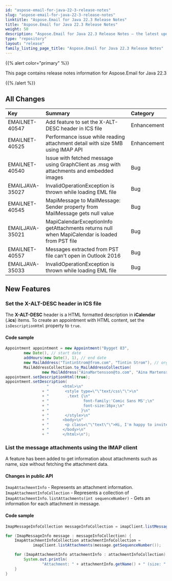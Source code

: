 ```yaml
---
id: "aspose-email-for-java-22-3-release-notes"
slug: "aspose-email-for-java-22-3-release-notes"
linktitle: "Aspose.Email for Java 22.3 Release Notes"
title: "Aspose.Email for Java 22.3 Release Notes"
weight: 50
description: "Aspose.Email for Java 22.3 Release Notes – the latest updates and fixes."
type: "repository"
layout: "release"
family_listing_page_title: "Aspose.Email for Java 22.3 Release Notes"
---
```


{{% alert color="primary" %}} 

This page contains release notes information for Aspose.Email for Java 22.3

{{% /alert %}} 
## **All Changes**

|**Key**|**Summary**|**Category**|
| :- | :- | :- |
|EMAILNET-40547|Add feature to set the X-ALT-DESC header in ICS file|Enhancement|
|EMAILNET-40525|Performance issue while reading attachment detail with size 5MB using IMAP API|Enhancement|
|EMAILNET-40540|Issue with fetched message using GraphClient as .msg with attachments and embedded images|Bug|
|EMAILJAVA-35027|InvalidOperationException is thrown while loading EML file|Bug|
|EMAILNET-40545|MapiMessage to MailMessage: Sender property from MailMessage gets null value|Bug|
|EMAILJAVA-35021|MapiCalendarExceptionInfo getAttachments returns null when MapiCalendar is loaded from PST file|Bug|
|EMAILNET-40557|Messages extracted from PST file can't open in Outlook 2016|Bug|
|EMAILJAVA-35033|InvalidOperationException is thrown while loading EML file|Bug|


## **New Features**



### **Set the X-ALT-DESC header in ICS file**

The **X-ALT-DESC** header is a HTML formatted description in **iCalendar** (**.ics**) items.
To create an appointment with HTML content, set the `isDescriptionHtml` property to `true`.

#### **Code sample**

```java
Appointment appointment = new Appointment("Bygget 83",
        new Date(), // start date
        addHours(new Date(), 1), // end date
        new MailAddress("TintinStrom@from.com", "Tintin Strom"), // organizer
        MailAddressCollection.to_MailAddressCollection(
                new MailAddress("AinaMartensson@to.com", "Aina Martensson"))); // attendee
appointment.setDescriptionHtml(true);
appointment.setDescription(
                  "      <html>\n"
                + "       <style type=\"\"text/css\"\">\n"
                + "        .text {\n"
                + "               font-family:'Comic Sans MS';\n"
                + "               font-size:16px;\n"
                + "              }\n"
                + "       </style>\n"
                + "      <body>\n"
                + "       <p class=\"\"text\"\">Hi, I'm happy to invite you to our party.</p>\n"
                + "      </body>\n"
                + "      </html>\n");
```


### **List the message attachments using the IMAP client**

A feature has been added to get information about attachments such as name, size without fetching the attachment data.

#### **Changes in public API**

`ImapAttachmentInfo` - Represents an attachment information.
`ImapAttachmentInfoCollection` - Represents a collection of `ImapAttachmentInfo`.
`listAttachments(int sequenceNumber)` - Gets an information for each attachment in message.

#### **Code sample**

```java
ImapMessageInfoCollection messageInfoCollection = imapClient.listMessages();

for (ImapMessageInfo message : messageInfoCollection) {
    ImapAttachmentInfoCollection attachmentInfoCollection =
            imapClient.listAttachments(message.getSequenceNumber());

    for (ImapAttachmentInfo attachmentInfo : attachmentInfoCollection) {
        System.out.println(
                "Attachment: " + attachmentInfo.getName() + " (size: " + attachmentInfo.getSize() + ")");
    }
}
```
